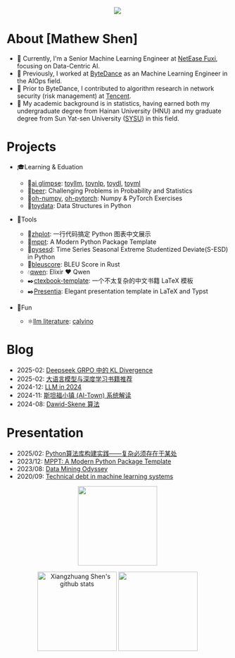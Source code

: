 <p align="center"> 
  <img src="https://profile-counter.glitch.me/shenxiangzhuang/count.svg" />
</p>

# About [Mathew Shen]
- 🔭 Currently, I'm a Senior Machine Learning Engineer at [NetEase Fuxi](https://fuxi.163.com/), focusing on Data-Centric AI.
- 🔭 Previously, I worked at [ByteDance](https://github.com/bytedance) as an Machine Learning Engineer in the AIOps field. 
- 🔭 Prior to ByteDance, I contributed to algorithm research in network security (risk management) at [Tencent](https://github.com/Tencent).
- 🔭 My academic background is in statistics, having earned both my undergraduate degree from Hainan University (HNU) and my graduate degree from Sun Yat-sen University ([SYSU](https://github.com/sysu)) in this field.

# Projects
- 🎓Learning & Eduation
  - 🐍[ai glimpse](https://github.com/ai-glimpse): [toyllm](https://github.com/ai-glimpse/toyllm), [toynlp](https://github.com/ai-glimpse/toynlp), [toydl](https://github.com/ai-glimpse/toydl), [toyml](https://github.com/ai-glimpse/toyml)
  - 🐍[beer](https://github.com/shenxiangzhuang/beer): Challenging Problems in Probability and Statistics
  - 🐍[oh-numpy](https://github.com/shenxiangzhuang/Oh-Numpy), [oh-pytorch](https://github.com/shenxiangzhuang/Oh-PyTorch): Numpy & PyTorch Exercises
  - 🐍[toydata](https://github.com/shenxiangzhuang/toydata): Data Structures in Python

- 🔨Tools
  - 🐍[zhplot](https://github.com/shenxiangzhuang/zhplot): 一行代码搞定 Python 图表中文展示
  - 🐍[mppt](https://github.com/shenxiangzhuang/mppt): A Modern Python Package Template
  - 🐍[pysesd](https://github.com/shenxiangzhuang/pysesd): Time Series Seasonal Extreme Studentized Deviate(S-ESD) in Python
  - 🦀[bleuscore](https://github.com/shenxiangzhuang/bleuscore): BLEU Score in Rust
  - 💧[qwen](https://github.com/shenxiangzhuang/qwen): Elixir ❤️ Qwen
  - ✒️[ctexbook-template](https://github.com/shenxiangzhuang/ctexbook-template): 一个不太复杂的中文书籍 LaTeX 模板
  - ✒️[Presentia](https://github.com/shenxiangzhuang/presentia): Elegant presentation template in LaTeX and Typst

- 🎉Fun
  - ⚛️[llm literature](https://github.com/llm-literature): [calvino](https://github.com/llm-literature)


# Blog
- 2025-02: [Deepseek GRPO 中的 KL Divergence](https://datahonor.com/blog/2025/02/23/grpo_kl/)
- 2025-02: [大语言模型与深度学习书籍推荐](https://datahonor.com/blog/2025/02/20/dl_book/)
- 2024-12: [LLM in 2024](https://datahonor.com/blog/2024/12/23/ai_think_2024/)
- 2024-11: [斯坦福小镇 (AI-Town) 系统解读](https://datahonor.com/blog/2024/11/28/ai-town)
- 2024-08: [Dawid-Skene 算法](https://datahonor.com/blog/2024/08/21/ds/)


# Presentation
- 2025/02: [Python算法库构建实践——复杂必须存在于某处](https://github.com/shenxiangzhuang/career-public/blob/master/presentation/algorithm-lib.pdf)
- 2023/12: [MPPT: A Modern Python Package Template](https://github.com/shenxiangzhuang/career-public/blob/master/presentation/mppt.pdf)
- 2023/08: [Data Mining Odyssey](https://github.com/shenxiangzhuang/career-public/blob/master/presentation/review/2023/career_review_2023_public.pdf)
- 2020/09: [Technical debt in machine learning systems](https://github.com/shenxiangzhuang/career-public/blob/master/presentation/mlsys/ML-Debt.pdf)

<p align="center"> 
    <img height='180' src="https://github-profile-summary-cards.vercel.app/api/cards/profile-details?username=shenxiangzhuang&theme=react" />
</p>

<p align="center"> 
    <img alt="Xiangzhuang Shen's github stats" 
         height='180' src="https://github-readme-stats.vercel.app/api?username=shenxiangzhuang&count_private=true&show_icons=true&include_all_commits=false&theme=react" />
    <img height='180' src="https://api.githubtrends.io/user/svg/shenxiangzhuang/langs?time_range=one_year&compact=True&theme=dark" />
</p>





<!-- <p align="center">
<img alt="Xiangzhuang Shen's github stats" height='140' src="https://github-readme-stats.vercel.app/api?username=shenxiangzhuang&count_private=true&show_icons=true&include_all_commits=true&theme=react">
<img alt="Xiangzhuang Shen's github stats" height='140' src="https://github-profile-summary-cards.vercel.app/api/cards/profile-details?username=shenxiangzhuang&theme=react">
</p> -->


